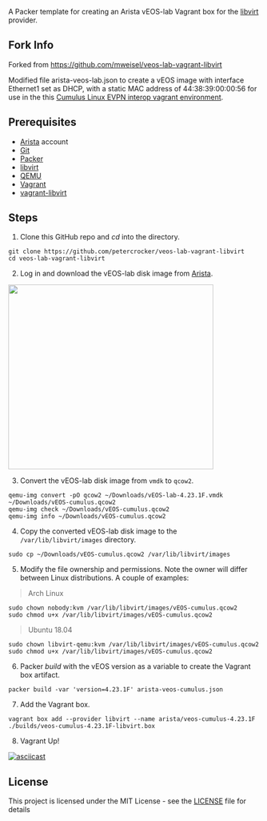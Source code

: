 A Packer template for creating an Arista vEOS-lab Vagrant box for the [libvirt](https://libvirt.org) provider.

## Fork Info

Forked from https://github.com/mweisel/veos-lab-vagrant-libvirt

Modified file arista-veos-lab.json to create a vEOS image with interface Ethernet1 set as DHCP, with a static MAC address of 44:38:39:00:00:56 for use in the this [Cumulus Linux EVPN interop vagrant environment](https://gitlab.com/petercrocker/cl-evpn-arista-interop.git). 

## Prerequisites

  * [Arista](https://www.arista.com/en/user-registration) account
  * [Git](https://git-scm.com)
  * [Packer](https://packer.io)
  * [libvirt](https://libvirt.org)
  * [QEMU](https://www.qemu.org)
  * [Vagrant](https://vagrantup.com)
  * [vagrant-libvirt](https://github.com/vagrant-libvirt/vagrant-libvirt)

## Steps

1. Clone this GitHub repo and _cd_ into the directory.

```
git clone https://github.com/petercrocker/veos-lab-vagrant-libvirt
cd veos-lab-vagrant-libvirt
```

2. Log in and download the vEOS-lab disk image from [Arista](https://www.arista.com/support/software-download).

<img src="https://res.cloudinary.com/binarynature/image/upload/v1573883854/veos-download-from-arista-site_vdzstv.png" width="410" height="369">

3. Convert the vEOS-lab disk image from `vmdk` to `qcow2`.

```
qemu-img convert -pO qcow2 ~/Downloads/vEOS-lab-4.23.1F.vmdk ~/Downloads/vEOS-cumulus.qcow2
qemu-img check ~/Downloads/vEOS-cumulus.qcow2
qemu-img info ~/Downloads/vEOS-cumulus.qcow2
```

4. Copy the converted vEOS-lab disk image to the `/var/lib/libvirt/images` directory.

```
sudo cp ~/Downloads/vEOS-cumulus.qcow2 /var/lib/libvirt/images
```

5. Modify the file ownership and permissions. Note the owner will differ between Linux distributions. A couple of examples:

> Arch Linux
```
sudo chown nobody:kvm /var/lib/libvirt/images/vEOS-cumulus.qcow2
sudo chmod u+x /var/lib/libvirt/images/vEOS-cumulus.qcow2
```

> Ubuntu 18.04
```
sudo chown libvirt-qemu:kvm /var/lib/libvirt/images/vEOS-cumulus.qcow2
sudo chmod u+x /var/lib/libvirt/images/vEOS-cumulus.qcow2
```

6. Packer _build_ with the vEOS version as a variable to create the Vagrant box artifact.

```
packer build -var 'version=4.23.1F' arista-veos-cumulus.json
```

7. Add the Vagrant box. 

```
vagrant box add --provider libvirt --name arista/veos-cumulus-4.23.1F ./builds/veos-cumulus-4.23.1F-libvirt.box
```

8. Vagrant Up!

[![asciicast](https://asciinema.org/a/283821.svg)](https://asciinema.org/a/283821?speed=4)

## License

This project is licensed under the MIT License - see the [LICENSE](LICENSE) file for details
